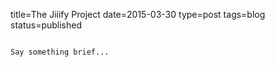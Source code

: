 title=The Jiiify Project
date=2015-03-30
type=post
tags=blog
status=published
~~~~~~

Say something brief...
